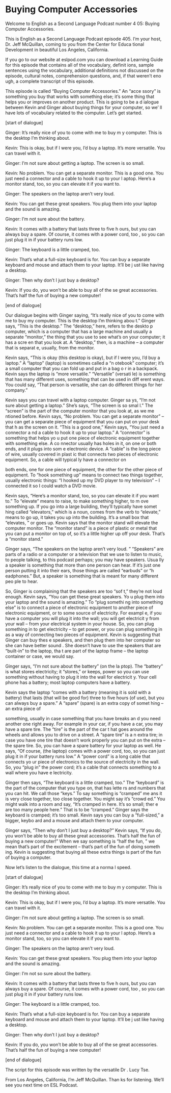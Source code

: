 # Buying Computer Accessories

Welcome to English as a Second Language Podcast number 4 05: Buying Computer Accessories.

This is English as a Second Language Podcast episode 405.  I’m your host, Dr. Jeff McQuillan, coming to you from the Center for Educa tional Development in beautiful Los Angeles, California.

If you go to our website at eslpod.com you can download a Learning Guide for this episode that contains all of the vocabulary, definit ions, sample sentences using the vocabulary, additional definitions not discussed  on the episode, cultural notes, comprehension questions, and, if that weren’t eno ugh, a complete transcript of this episode.

This episode is called “Buying Computer Accessories.”  An “acce ssory” is something you buy that works with something else; it’s some thing that helps you or improves on another product.  This is going to be a d ialogue between Kevin and Ginger about buying things for your computer, so we’ ll have lots of vocabulary related to the computer.  Let’s get started.

[start of dialogue]

Ginger:  It’s really nice of you to come with me to buy m y computer.  This is the desktop I’m thinking about.

Kevin:  This is okay, but if I were you, I’d buy a laptop.   It’s more versatile.  You can travel with it.

Ginger:  I’m not sure about getting a laptop.  The screen is so small.

Kevin:  No problem.  You can get a separate monitor.  This is a good one.  You just need a connector and a cable to hook it up to your l aptop.  Here’s a monitor stand, too, so you can elevate it if you want to.

Ginger: The speakers on the laptop aren’t very loud.

Kevin:  You can get these great speakers.  You plug them into your laptop and the sound is amazing.

Ginger:  I’m not sure about the battery.

 Kevin:  It comes with a battery that lasts three to five h ours, but you can always buy a spare.  Of course, it comes with a power cord, too , so you can just plug it in if your battery runs low.

Ginger:  The keyboard is a little cramped, too.

Kevin:  That’s what a full-size keyboard is for.  You can buy a separate keyboard and mouse and attach them to your laptop.  It’ll be j ust like having a desktop.

Ginger:  Then why don’t I just buy a desktop?

Kevin:  If you do, you won’t be able to buy all of the se great accessories.  That’s half the fun of buying a new computer!

[end of dialogue]

Our dialogue begins with Ginger saying, “It’s really nice  of you to come with me to buy my computer.  This is the desktop I’m thinking abou t.”  Ginger says, “This is the desktop.”  The “desktop,” here, refers to the deskto p computer, which is a computer that has a large machine and usually a separate “monitor,” the thing that you use to see what’s on your computer; it has a scre en that you look at.  A “desktop,” then, is a machine – a computer that is separat e, usually, from the monitor.

Kevin says, “This is okay (this desktop is okay), but if I were you, I’d buy a laptop.”  A “laptop” (laptop) is sometimes called a “n otebook” computer; it’s a small computer that you can fold up and put in a bag o r in a backpack.  Kevin says the laptop is “more versatile.”  “Versatile” (versati le) is something that has many different uses, something that can be used in diff erent ways.  You could say, “That person is versatile, she can do different things for her company.”

Kevin says you can travel with a laptop computer.  Ginger sa ys, “I’m not sure about getting a laptop.”  She’s says, “The screen is so smal l.”  The “screen” is the part of the computer monitor that you look at, as we me ntioned before.  Kevin says, “No problem.  You can get a separate monitor” – you  can get a separate piece of equipment that you can put on your desk that h as the screen on it.  “This is a good one,” Kevin says, “You just need a connector a nd a cable to hook it up to your laptop.”  A “connector” is something that helps yo u put one piece of electronic equipment together with something else.  A co nnector usually has holes in it, on one or both ends, and it plugs into som e electronic device.  A “cable” is the long piece of wire, usually covered in plast ic that connects two pieces of electronic equipment.  So, a cable will typical ly have a connector on

 both ends, one for one piece of equipment, the other  for the other piece of equipment.  To “hook something up” means to connect two things together, usually electronic things: “I hooked up my DVD player to my television” – I connected it so I could watch a DVD movie.

Kevin says, “Here’s a monitor stand, too, so you can elevate  it if you want to.”  To “elevate” means to raise, to make something higher, to m ove something up.  If you go into a large building, they’ll typically have somet hing called “elevators,” which is a noun, comes from the verb to “elevate,” means to go up, it takes you up into the building.  It’s a small box that “elevates, ” or goes up.  Kevin says that the monitor stand will elevate the computer monitor.  The “monitor stand” is a piece of plastic or metal that you can put a monitor on top of, so it’s a little higher up off your desk.  That’s a “monitor stand.”

Ginger says, “The speakers on the laptop aren’t very loud. ”  “Speakers” are parts of a radio or a computer or a television that we use to  listen to music, to people talking, to this podcast perhaps; you may have speakers.  Usua lly a speaker is something that more than one person can hear.  If it’s just one person putting it into their ears, those things are called “earbuds” or “h eadphones.”  But, a speaker is something that is meant for many different peo ple to hear.

So, Ginger is complaining that the speakers are too “sof t,” they’re not loud enough.  Kevin says, “You can get these great speakers.  Yo u plug them into your laptop and the sound is amazing.”  To “plug somethi ng into something else” is to connect a piece of electronic equipment to another piece of electronic equipment, or to some source of electricity.  For exampl e, if you have a computer you will plug it into the wall; you will get electricit y from your wall – from your electrical system in your house.  So, you can plug something  in to get electricity – to get power, or you can plug something in as a way of connecting two pieces of equipment.  Kevin is suggesting that Ginger can buy thes e speakers, and then plug them into her computer so she can have better sound .  She doesn’t have to use the speakers that are “built-in” to the laptop, tha t are part of the laptop frame – the laptop container or case, we would say.

Ginger says, “I’m not sure about the battery” (on the la ptop).  The “battery” is what stores electricity; it “stores,” or keeps, power so you can use something without having to plug it into the wall for electricit y.  Your cell phone has a battery; most laptop computers have a battery.

Kevin says the laptop “comes with a battery (meaning it is sold with a battery) that lasts (that will be good for) three to five hours (of use), but you can always buy a spare.”  A “spare” (spare) is an extra copy of somet hing – an extra piece of

 something, usually in case something that you have breaks an d you need another one right away.  For example in your car, if you  have a car, you may have a spare tire.  The “tire” is the part of the car t hat goes around the wheels and allows you to drive on a street.  A “spare tire” is a n extra tire; in case you have one tire that doesn’t work properly you can put on  the extra – the spare tire. So, you can have a spare battery for your laptop as well.   He says, “Of course, (the laptop) comes with a power cord, too, so you can just  plug it in if your battery runs low.”  A “power cord” is a long cable that connects yo ur piece of electronics to the source of electricity in the wall.  So, you “plug  in” the power cord; it’s a cable that connects something to a wall where you have e lectricity.

Ginger then says, “The keyboard is a little cramped, too.”   The “keyboard” is the part of the computer that you type on, that has lette rs and numbers that you can hit.  We call those “keys.”  To say something is “cramped” me ans it is very close together, too close together.  You might say it’s “crowd ed.”  You might walk into a room and say, “It’s cramped in here.  It’s so small; ther e are too many people here.”  That is to be “cramped.”  Ginger says the keyboard  is cramped; it’s too small.  Kevin says you can buy a “full-sized,” a bigger, keybo ard and a mouse and attach them to your computer.

Ginger says, “Then why don’t I just buy a desktop?”  Kevin says, “If you do, you won’t be able to buy all these great accessories.  That’s half the fun of buying a new computer!”  When we say something is “half the fun, ” we mean that’s part of the excitement – that’s part of the fun of doing someth ing.  Kevin is suggesting that buying all these extra things is part of the fun of  buying a computer.

Now let’s listen to the dialogue, this time at a norma l speed.

[start of dialogue]

Ginger:  It’s really nice of you to come with me to buy m y computer.  This is the desktop I’m thinking about.

Kevin:  This is okay, but if I were you, I’d buy a laptop.   It’s more versatile.  You can travel with it.

Ginger:  I’m not sure about getting a laptop.  The screen is so small.

Kevin:  No problem.  You can get a separate monitor.  This is a good one.  You just need a connector and a cable to hook it up to your l aptop.  Here’s a monitor stand, too, so you can elevate it if you want to.

 Ginger: The speakers on the laptop aren’t very loud.

Kevin:  You can get these great speakers.  You plug them into your laptop and the sound is amazing.

Ginger:  I’m not so sure about the battery.

Kevin:  It comes with a battery that lasts three to five h ours, but you can always buy a spare.  Of course, it comes with a power cord, too , so you can just plug it in if your battery runs low.

Ginger:  The keyboard is a little cramped, too.

Kevin:  That’s what a full-size keyboard is for.  You can buy a separate keyboard and mouse and attach them to your laptop.  It’ll be j ust like having a desktop.

Ginger:  Then why don’t I just buy a desktop?

Kevin:  If you do, you won’t be able to buy all of the se great accessories.  That’s half the fun of buying a new computer!

[end of dialogue]

The script for this episode was written by the versatile Dr . Lucy Tse.

From Los Angeles, California, I’m Jeff McQuillan.  Than ks for listening.  We’ll see you next time on ESL Podcast.



